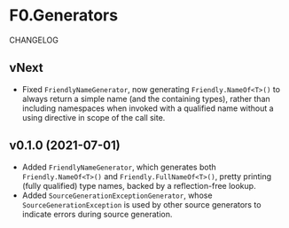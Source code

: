 # F0.Generators
CHANGELOG

## vNext
- Fixed `FriendlyNameGenerator`, now generating `Friendly.NameOf<T>()` to always return a simple name (and the containing types), rather than including namespaces when invoked with a qualified name without a using directive in scope of the call site.

## v0.1.0 (2021-07-01)
- Added `FriendlyNameGenerator`, which generates both `Friendly.NameOf<T>()` and `Friendly.FullNameOf<T>()`, pretty printing (fully qualified) type names, backed by a reflection-free lookup.
- Added `SourceGenerationExceptionGenerator`, whose `SourceGenerationException` is used by other source generators to indicate errors during source generation.
